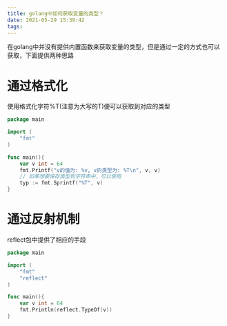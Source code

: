 ```yaml
---
title: golang中如何获取变量的类型？
date: 2021-05-29 15:39:42
tags:
---
```


在golang中并没有提供内置函数来获取变量的类型，但是通过一定的方式也可以获取，下面提供两种思路

<!-- more -->

# 通过格式化

使用格式化字符%T(注意为大写的T)便可以获取到对应的类型

```go
package main

import (
	"fmt"
)

func main(){
	var v int = 64
	fmt.Printf("v的值为: %v, v的类型为: %T\n", v, v)
	// 如果想要保存类型到字符串中，可以使用
	typ := fmt.Sprintf("%T", v)
}

```

# 通过反射机制

reflect包中提供了相应的手段

```go
package main

import (
	"fmt"
	"reflect"
)

func main(){
	var v int = 64
	fmt.Println(reflect.TypeOf(v))
}
```